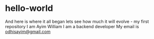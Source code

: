 # hello-world
And here is where it all began lets see how much it will evolve - my first repository
I am Ayim William
I am a backend developer
My email is odhisayim@gmail.com
